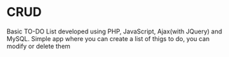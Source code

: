 # CRUD 
Basic TO-DO List developed using PHP, JavaScript, Ajax(with JQuery) and MySQL.
Simple app where you can create a list of thigs to do, you can modify or delete them
